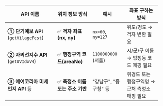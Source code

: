 |API 이름|위치 정보 방식|예시|좌표 구하는 방식|
|---|---|---|---|
|**① 단기예보 API** (`getVilageFcst`)|✅ **격자 좌표(nx, ny)**|`nx=60`, `ny=127`|위도/경도 → 격자 변환 필요|
|**② 자외선지수 API** (`getUVIdxV4`)|✅ **행정구역 코드(areaNo)**|`1100000000` (서울)|시/군/구 이름 → 법정동 코드 매핑 필요|
|**③ 에어코리아 미세먼지 API** 등|✅ **측정소 이름 또는 주소 기반**|"강남구", "중구청" 등|위경도 또는 행정구역명 → 근처 측정소 매핑 필요|